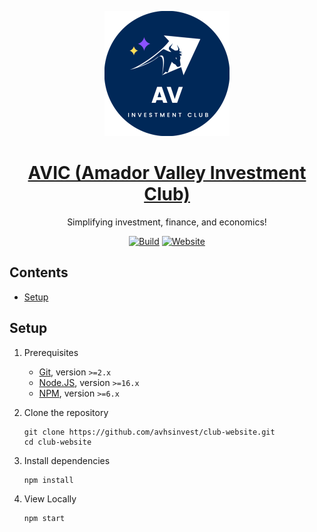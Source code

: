 <p align="center"><a href="https://amadorinvest.org"><img src="public/logo.png" width="200" ></a></p>
<h1 align="center"><a href="https://amadorinvest.org">AVIC (Amador Valley Investment Club)</a></h1>
<p align="center">Simplifying investment, finance, and economics!</p>
<p align="center">
  <a href="https://github.com/avhsinvest/club-website/actions/workflows/integrate.yml"><img alt="Build" src="https://img.shields.io/github/workflow/status/avhsinvest/club-website/CI?logo=github&logoColor=FFFFFF&labelColor=000000&label=CI&style=flat-square"></a>
  <a href="https://amadorinvest.org/"><img alt="Website" src="https://img.shields.io/website?url=https%3A%2F%2Famadorinvest.org%2F&labelColor=000000&label=Website&style=flat-square"></a>
</p>

## Contents <!-- omit in toc -->

- [Setup](#setup)

## Setup

1. Prerequisites

   - [Git](https://git-scm.com/), version `>=2.x`
   - [Node.JS](https://nodejs.org/en/), version `>=16.x`
   - [NPM](https://www.npmjs.com/), version `>=6.x`

2. Clone the repository

   ```shell
   git clone https://github.com/avhsinvest/club-website.git
   cd club-website
   ```

3. Install dependencies

   ```shell
   npm install
   ```

4. View Locally

   ```shell
   npm start
   ```
